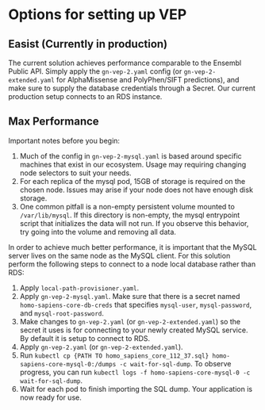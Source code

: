 # Options for setting up VEP

## Easist (Currently in production)

The current solution achieves performance comparable to the Ensembl Public API. Simply apply the `gn-vep-2.yaml` config (or `gn-vep-2-extended.yaml` for AlphaMissense and PolyPhen/SIFT predictions), and make sure to supply the database credentials through a Secret. Our current production setup connects to an RDS instance.

## Max Performance

Important notes before you begin:

1. Much of the config in `gn-vep-2-mysql.yaml` is based around specific machines that exist in our ecosystem. Usage may requiring changing node selectors to suit your needs.
2. For each replica of the mysql pod, 15GB of storage is required on the chosen node. Issues may arise if your node does not have enough disk storage.
3. One common pitfall is a non-empty persistent volume mounted to `/var/lib/mysql`. If this directory is non-empty, the mysql entrypoint script that initializes the data will not run. 
If you observe this behavior, try going into the volume and removing all data.

In order to achieve much better performance, it is important that the MySQL server lives on the same node as the MySQL client. For this solution perform the following steps to connect to a node local database rather than RDS:

1. Apply `local-path-provisioner.yaml`.
2. Apply `gn-vep-2-mysql.yaml`. Make sure that there is a secret named  `homo-sapiens-core-db-creds` that specifies `mysql-user`, `mysql-password`, and `mysql-root-password`.
3. Make changes to `gn-vep-2.yaml` (or `gn-vep-2-extended.yaml`) so the secret it uses is for connecting to your newly created MySQL service. By default it is setup to connect to RDS.
4. Apply `gn-vep-2.yaml` (or `gn-vep-2-extended.yaml`).
5. Run `kubectl cp {PATH TO homo_sapiens_core_112_37.sql} homo-sapiens-core-mysql-0:/dumps -c wait-for-sql-dump`. To observe progress, you can run 
`kubectl logs -f homo-sapiens-core-mysql-0 -c wait-for-sql-dump`.
6. Wait for each pod to finish importing the SQL dump. Your application is now ready for use.